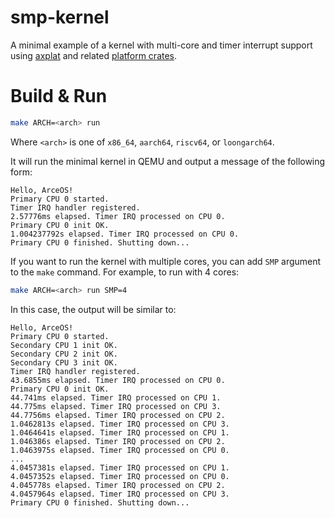 # smp-kernel

A minimal example of a kernel with multi-core and timer interrupt support using [axplat](../../axplat) and related [platform crates](../../platforms).

# Build & Run

```bash
make ARCH=<arch> run
```

Where `<arch>` is one of `x86_64`, `aarch64`, `riscv64`, or `loongarch64`.

It will run the minimal kernel in QEMU and output a message of the following form:

```
Hello, ArceOS!
Primary CPU 0 started.
Timer IRQ handler registered.
2.57776ms elapsed. Timer IRQ processed on CPU 0.
Primary CPU 0 init OK.
1.004237792s elapsed. Timer IRQ processed on CPU 0.
Primary CPU 0 finished. Shutting down...
```

If you want to run the kernel with multiple cores, you can add `SMP` argument to the `make` command. For example, to run with 4 cores:

```bash
make ARCH=<arch> run SMP=4
```

In this case, the output will be similar to:

```
Hello, ArceOS!
Primary CPU 0 started.
Secondary CPU 1 init OK.
Secondary CPU 2 init OK.
Secondary CPU 3 init OK.
Timer IRQ handler registered.
43.6855ms elapsed. Timer IRQ processed on CPU 0.
Primary CPU 0 init OK.
44.741ms elapsed. Timer IRQ processed on CPU 1.
44.775ms elapsed. Timer IRQ processed on CPU 3.
44.7756ms elapsed. Timer IRQ processed on CPU 2.
1.0462813s elapsed. Timer IRQ processed on CPU 3.
1.0464641s elapsed. Timer IRQ processed on CPU 1.
1.046386s elapsed. Timer IRQ processed on CPU 2.
1.0463975s elapsed. Timer IRQ processed on CPU 0.
...
4.0457381s elapsed. Timer IRQ processed on CPU 1.
4.0457352s elapsed. Timer IRQ processed on CPU 0.
4.045778s elapsed. Timer IRQ processed on CPU 2.
4.0457964s elapsed. Timer IRQ processed on CPU 3.
Primary CPU 0 finished. Shutting down...
```